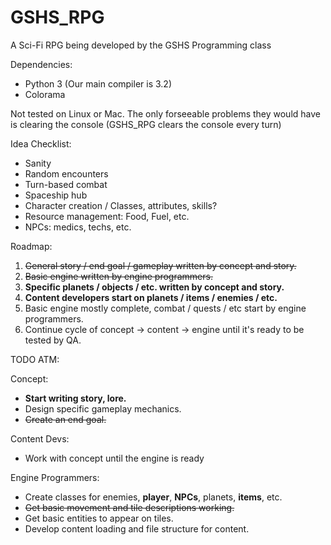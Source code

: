 # GSHS_RPG
A Sci-Fi RPG being developed by the GSHS Programming class

Dependencies:

* Python 3 (Our main compiler is 3.2)
* Colorama

Not tested on Linux or Mac. The only forseeable problems they would have is clearing the console (GSHS_RPG clears the console every turn)

Idea Checklist:

* Sanity
* Random encounters
* Turn-based combat
* Spaceship hub
* Character creation / Classes, attributes, skills?
* Resource management: Food, Fuel, etc.
* NPCs: medics, techs, etc.

Roadmap:

1. ~~General story / end goal / gameplay written by concept and story.~~
2. ~~Basic engine written by engine programmers.~~
3. **Specific planets / objects / etc. written by concept and story.**
4. **Content developers start on planets / items / enemies / etc.**
5. Basic engine mostly complete, combat / quests / etc start by engine programmers.
6. Continue cycle of concept -> content -> engine until it's ready to be tested by QA.

TODO ATM:

Concept:

* **Start writing story, lore.**
* Design specific gameplay mechanics.
* ~~Create an end goal.~~

Content Devs:

* Work with concept until the engine is ready

Engine Programmers:

* Create classes for enemies, **player**, **NPCs**, planets, **items**, etc.
* ~~Get basic movement and tile descriptions working.~~
* Get basic entities to appear on tiles.
* Develop content loading and file structure for content.